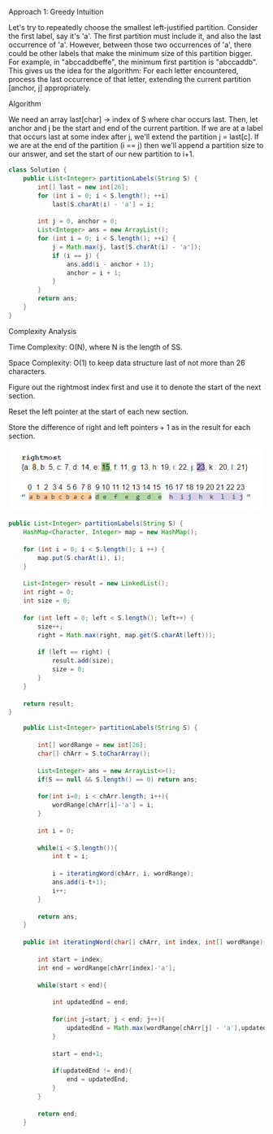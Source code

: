 Approach 1: Greedy
Intuition

Let's try to repeatedly choose the smallest left-justified partition. Consider the first label, say it's 'a'. The first partition must include it, and also the last occurrence of 'a'. However, between those two occurrences of 'a', there could be other labels that make the minimum size of this partition bigger. For example, in "abccaddbeffe", the minimum first partition is "abccaddb". This gives us the idea for the algorithm: For each letter encountered, process the last occurrence of that letter, extending the current partition [anchor, j] appropriately.

Algorithm

We need an array last[char] -> index of S where char occurs last. Then, let anchor and j be the start and end of the current partition. If we are at a label that occurs last at some index after j, we'll extend the partition j = last[c]. If we are at the end of the partition (i == j) then we'll append a partition size to our answer, and set the start of our new partition to i+1.


```java
class Solution {
    public List<Integer> partitionLabels(String S) {
        int[] last = new int[26];
        for (int i = 0; i < S.length(); ++i)
            last[S.charAt(i) - 'a'] = i;
        
        int j = 0, anchor = 0;
        List<Integer> ans = new ArrayList();
        for (int i = 0; i < S.length(); ++i) {
            j = Math.max(j, last[S.charAt(i) - 'a']);
            if (i == j) {
                ans.add(i - anchor + 1);
                anchor = i + 1;
            }
        }
        return ans;
    }
}
```


Complexity Analysis

Time Complexity: O(N), where N is the length of SS.

Space Complexity: O(1) to keep data structure last of not more than 26 characters.

Figure out the rightmost index first and use it to denote the start of the next section.

Reset the left pointer at the start of each new section.

Store the difference of right and left pointers + 1 as in the result for each section.
    
![Image](partition_labels_763.png)

```java
public List<Integer> partitionLabels(String S) {
    HashMap<Character, Integer> map = new HashMap();

    for (int i = 0; i < S.length(); i ++) {
        map.put(S.charAt(i), i);
    }

    List<Integer> result = new LinkedList();
    int right = 0;
    int size = 0;

    for (int left = 0; left < S.length(); left++) {
        size++;
        right = Math.max(right, map.get(S.charAt(left)));

        if (left == right) {
            result.add(size);
            size = 0;
        }
    }

    return result;
}
```

```java
    public List<Integer> partitionLabels(String S) {
        
        int[] wordRange = new int[26];
        char[] chArr = S.toCharArray();
        
        List<Integer> ans = new ArrayList<>();
        if(S == null && S.length() == 0) return ans;
        
        for(int i=0; i < chArr.length; i++){
            wordRange[chArr[i]-'a'] = i;
        }
        
        int i = 0;
        
        while(i < S.length()){
            int t = i;
            
            i = iteratingWord(chArr, i, wordRange);
            ans.add(i-t+1);
            i++;
        }
        
        return ans;
    }
    
    public int iteratingWord(char[] chArr, int index, int[] wordRange){
        
        int start = index;
        int end = wordRange[chArr[index]-'a'];
        
        while(start < end){
            
            int updatedEnd = end;
            
            for(int j=start; j < end; j++){
                updatedEnd = Math.max(wordRange[chArr[j] - 'a'],updatedEnd);
            }
            
            start = end+1;
            
            if(updatedEnd != end){
                end = updatedEnd;
            }
        }
        
        return end;
    }
```

